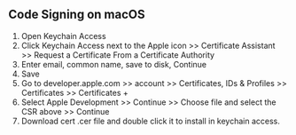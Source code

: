 ## Code Signing on macOS

1. Open Keychain Access
2. Click Keychain Access next to the Apple icon >> Certificate Assistant >> Request a Certificate From a Certificate Authority
3. Enter email, common name, save to disk, Continue
4. Save
5. Go to developer.apple.com >> account >> Certificates, IDs & Profiles >> Certificates >> Certificates +
6. Select Apple Development >> Continue >> Choose file and select the CSR above >> Continue
7. Download cert .cer file and double click it to install in keychain access.